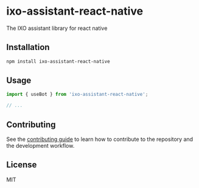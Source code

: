 # ixo-assistant-react-native

The IXO assistant library for react native

## Installation

```sh
npm install ixo-assistant-react-native
```

## Usage

```js
import { useBot } from 'ixo-assistant-react-native';

// ...


```

## Contributing

See the [contributing guide](CONTRIBUTING.md) to learn how to contribute to the repository and the development workflow.

## License

MIT
